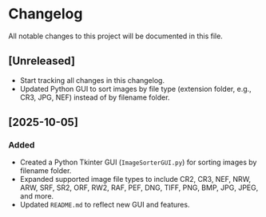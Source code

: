 # Changelog

All notable changes to this project will be documented in this file.

## [Unreleased]
- Start tracking all changes in this changelog.
- Updated Python GUI to sort images by file type (extension folder, e.g., CR3, JPG, NEF) instead of by filename folder.

## [2025-10-05]
### Added
- Created a Python Tkinter GUI (`ImageSorterGUI.py`) for sorting images by filename folder.
- Expanded supported image file types to include CR2, CR3, NEF, NRW, ARW, SRF, SR2, ORF, RW2, RAF, PEF, DNG, TIFF, PNG, BMP, JPG, JPEG, and more.
- Updated `README.md` to reflect new GUI and features.
